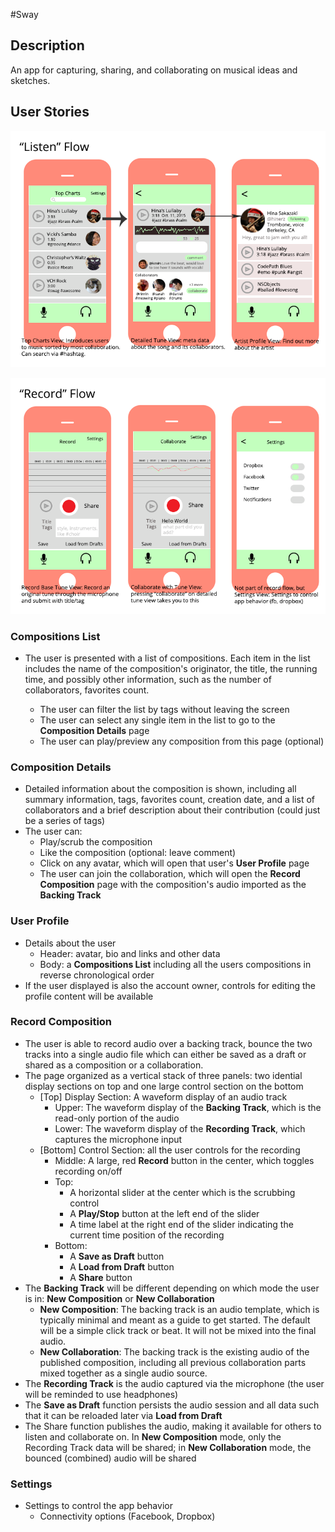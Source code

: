 #Sway

## Description
An app for capturing, sharing, and collaborating on musical ideas and sketches.

## User Stories

![Listen Flow](https://github.com/teamVCH/sway/blob/master/wireframes/listen-flow.png)

![Record Flow](https://github.com/teamVCH/sway/blob/master/wireframes/record-flow_and_settings.png)

### Compositions List
* The user is presented with a list of compositions. Each item in the list includes the name of the composition's originator, the title, the running time, and possibly other information, such as the number of collaborators, favorites count. 
	
	* The user can filter the list by tags without leaving the screen
	* The user can select any single item in the list to go to the **Composition Details** page
	* The user can play/preview any composition from this page (optional)

### Composition Details
* Detailed information about the composition is shown, including all summary information, tags, favorites count, creation date, and a list of collaborators and a brief description about their contribution (could just be a series of tags)
* The user can:
	* Play/scrub the composition
	* Like the composition (optional: leave comment)
	* Click on any avatar, which will open that user's **User Profile** page
	* The user can join the collaboration, which will open the **Record Composition** page with the composition's audio imported as the **Backing Track**

### User Profile
* Details about the user
	* Header: avatar, bio and links and other data 
	* Body: a **Compositions List** including all the users compositions in reverse chronological order 
* If the user displayed is also the account owner, controls for editing the profile content will be available

### Record Composition
* The user is able to record audio over a backing track, bounce the two tracks into a single audio file which can either be saved as a draft or shared as a composition or a collaboration.
* The page organized as a vertical stack of three panels: two idential display sections on top and one large control section on the bottom
	* [Top] Display Section: A waveform display of an audio track
		* Upper: The waveform display of the **Backing Track**, which is the read-only portion of the audio
		* Lower: The waveform display of the **Recording Track**, which captures the microphone input
	* [Bottom] Control Section: all the user controls for the recording
		* Middle: A large, red **Record** button in the center, which toggles recording on/off
		* Top:
			* A horizontal slider at the center which is the scrubbing control
			* A **Play/Stop** button at the left end of the slider
			* A time label at the right end of the slider indicating the current time position of the recording
		* Bottom:
			* A **Save as Draft** button
			* A **Load from Draft** button
			* A **Share** button
* The **Backing Track** will be different depending on which mode the user is in: **New Composition** or **New Collaboration**
	* **New Composition**: The backing track is an audio template, which is typically minimal and meant as a guide to get started. The default will be a simple click track or beat. It will not be mixed into the final audio.
	* **New Collaboration**: The backing track is the existing audio of the published composition, including all previous collaboration parts mixed together as a single audio source.
* The **Recording Track** is the audio captured via the microphone (the user will be reminded to use headphones)
* The **Save as Draft** function persists the audio session and all data such that it can be reloaded later via **Load from Draft**
* The Share function publishes the audio, making it available for others to listen and collaborate on. In **New Composition** mode, only the Recording Track data will be shared; in **New Collaboration** mode, the bounced (combined) audio will be shared

### Settings
* Settings to control the app behavior
	* Connectivity options (Facebook, Dropbox)

